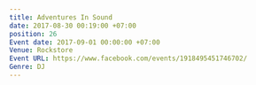 ```yaml
---
title: Adventures In Sound
date: 2017-08-30 00:19:00 +07:00
position: 26
Event date: 2017-09-01 00:00:00 +07:00
Venue: Rockstore
Event URL: https://www.facebook.com/events/1918495451746702/
Genre: DJ
---
```


